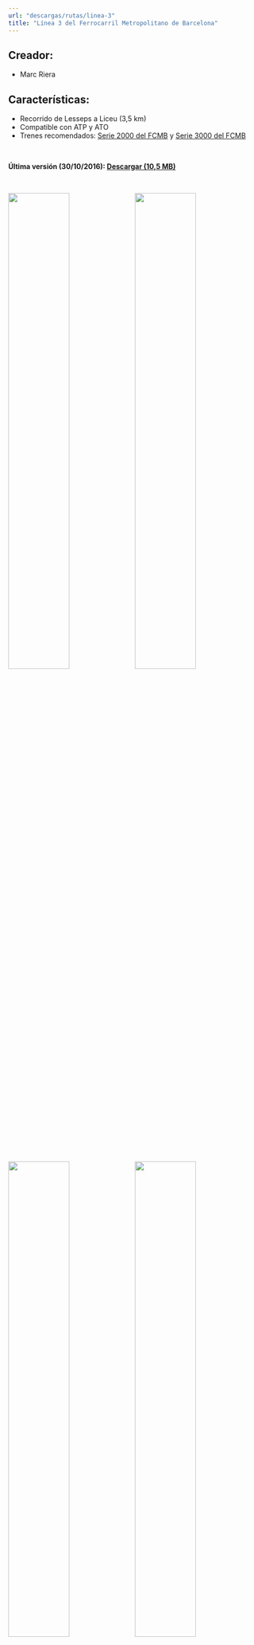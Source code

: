 ```yaml
---
url: "descargas/rutas/linea-3"
title: "Línea 3 del Ferrocarril Metropolitano de Barcelona"
---
```

## Creador:

* Marc Riera

## Características:

* Recorrido de Lesseps a Liceu (3,5 km)
* Compatible con ATP y ATO
* Trenes recomendados: <a href="/descargas/trenes/serie-2000">Serie 2000 del FCMB</a> y <a href="/descargas/trenes/serie-3000">Serie 3000 del FCMB</a>

&nbsp;

**Última versión (30/10/2016): <a href="https://github.com/MarcRiera/FCMB-L3/releases/download/v1.0/FCMB_L3_v1.0.obp">Descargar (10,5 MB)</a>**

&nbsp;

<a href="/images/rutes/l3/1.png" target="_blank"><img style="float: left; width: 49.5%; margin-right: 0.5%; margin-bottom: 1em;" src="/images/rutes/l3/1.png" /></a><a href="/images/rutes/l3/2.png" target="_blank"><img style="float: right; width: 49.5%; margin-left: 0.5%; margin-bottom: 1em;" src="/images/rutes/l3/2.png" /></a>
<a href="/images/rutes/l3/3.png" target="_blank"><img style="float: left; width: 49.5%; margin-right: 0.5%; margin-bottom: 1em;" src="/images/rutes/l3/3.png" /></a><a href="/images/rutes/l3/4.png" target="_blank"><img style="float: right; width: 49.5%; margin-left: 0.5%; margin-bottom: 1em;" src="/images/rutes/l3/4.png" /></a>
